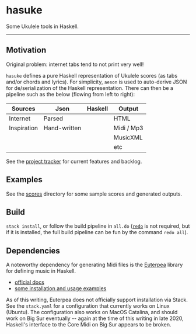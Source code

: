 # hasuke

Some Ukulele tools in Haskell.

<hr>

## Motivation

Original problem: internet tabs tend to not print very well!

`hasuke` defines a pure Haskell representation of Ukulele scores (as tabs and/or chords and lyrics). For simplicity, `aeson` is used to auto-derive JSON for de/serialization of the Haskell representation. There can then be a pipeline such as the below (flowing from left to right):

| Sources     | Json         | Haskell | Output     |
| ---         | ---          | ---     | ---        |
| Internet    | Parsed       |         | HTML       |
| Inspiration | Hand-written |         | Midi / Mp3 |
|             |              |         | MusicXML   |
|             |              |         | etc        |


See the [project tracker](https://github.com/tkuriyama/hasuke/projects/1) for current features and backlog.

## Examples

See the [scores](https://github.com/tkuriyama/hasuke/tree/master/scores) directory for some sample scores and generated outputs. 


## Build

`stack install`, or follow the build pipeline in `all.do` ([`redo`](https://redo.readthedocs.io/en/latest/) is not required, but if it is installed, the full build pipeline can be fun by the command `redo all`).


## Dependencies

A noteworthy dependency for generating Midi files is the [Euterpea](http://www.euterpea.com/) library for defining music in Haskell.

* [official docs](http://www.euterpea.com/)
* [some installation and usage examples](https://github.com/tkuriyama/hsom)


As of this writing, Euterpea does not officially support installation via Stack. See the `stack.yaml` for a configuration that currently works on Linux (Ubuntu). The configuration also works on MacOS Catalina, and should work on Big Sur eventually -- again at the time of this writing in late 2020, Haskell's interface to the Core Midi on Big Sur appears to be broken.
